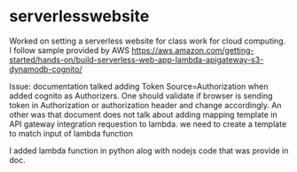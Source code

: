 # serverlesswebsite
Worked on setting a serverless website for class work for cloud computing. I follow sample provided by AWS https://aws.amazon.com/getting-started/hands-on/build-serverless-web-app-lambda-apigateway-s3-dynamodb-cognito/

Issue: documentation talked adding Token Source=Authorization when added cognito as Authorizers. One should validate if browser is sending token in Authorization or authorization header and change accordingly.
An other was that document does not talk about adding mapping template in API gateway integration requestion to lambda. we need to create a template to match input of lambda function

I added lambda function in python alog with nodejs code that was provide in doc.
